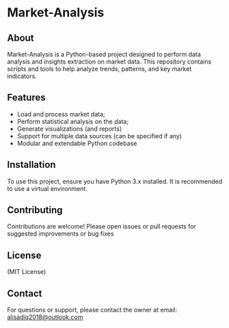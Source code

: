 # Market-Analysis

## About
Market-Analysis is a Python-based project designed to perform data analysis and insights extraction on market data. This repository contains scripts and tools to help analyze trends, patterns, and key market indicators.

## Features
- Load and process market data;
- Perform statistical analysis on the data;
- Generate visualizations (and reports)
- Support for multiple data sources (can be specified if any)
- Modular and extendable Python codebase

## Installation
To use this project, ensure you have Python 3.x installed. It is recommended to use a virtual environment.

## Contributing
Contributions are welcome! Please open issues or pull requests for suggested improvements or bug fixes

## License
(MIT License)

## Contact
For questions or support, please contact the owner at email: alisadiq2018@outlook.com
